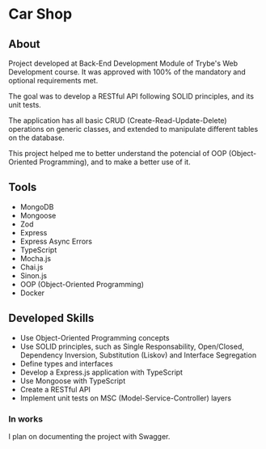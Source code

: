 # Car Shop

## About
Project developed at Back-End Development Module of Trybe's Web Development course. It was approved with 100% of the mandatory and optional requirements met.

The goal was to develop a RESTful API following SOLID principles, and its unit tests. 

The application has all basic CRUD (Create-Read-Update-Delete) operations on generic classes, and extended to manipulate different tables on the database.

This project helped me to better understand the potencial of OOP (Object-Oriented Programming), and to make a better use of it.

## Tools
- MongoDB
- Mongoose
- Zod
- Express
- Express Async Errors
- TypeScript
- Mocha.js
- Chai.js
- Sinon.js
- OOP (Object-Oriented Programming)
- Docker

## Developed Skills
- Use Object-Oriented Programming concepts
- Use SOLID principles, such as Single Responsability, Open/Closed, Dependency Inversion, Substitution (Liskov) and Interface Segregation
- Define types and interfaces
- Develop a Express.js application with TypeScript
- Use Mongoose with TypeScript
- Create a RESTful API
- Implement unit tests on MSC (Model-Service-Controller) layers

### In works
I plan on documenting the project with Swagger.  